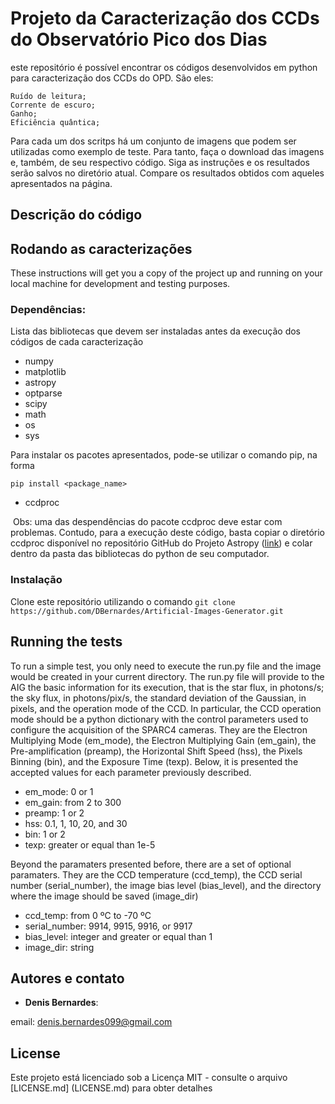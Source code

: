 # Projeto da Caracterização dos CCDs do Observatório Pico dos Dias
este repositório é possível encontrar os códigos desenvolvidos em python para caracterização dos CCDs do OPD. São eles:

    Ruído de leitura;
    Corrente de escuro;
    Ganho;
    Eficiência quântica;

Para cada um dos scritps há um conjunto de imagens que podem ser utilizadas como exemplo de teste. Para tanto, faça o download das imagens e, também, de seu respectivo código. Siga as instruções e os resultados serão salvos no diretório atual. Compare os resultados obtidos com aqueles apresentados na página. 

## Descrição do código 


## Rodando as caracterizações

These instructions will get you a copy of the project up and running on your local machine for development and testing purposes. 

### Dependências:
Lista das bibliotecas que devem ser instaladas antes da execução dos códigos de cada caracterização 

  - numpy
  - matplotlib
  - astropy
  - optparse
  - scipy
  - math
  - os
  - sys
  
  Para instalar os pacotes apresentados, pode-se utilizar o comando pip, na forma  
  
```
pip install <package_name>
```

  - ccdproc
  
  Obs: uma das despendências do pacote ccdproc deve estar com problemas. Contudo, para a execução deste código, basta copiar o diretório ccdproc disponível no repositório GitHub do Projeto Astropy ([link](https://github.com/astropy/ccdproc)) e colar dentro da pasta das bibliotecas do python de seu computador.       



### Instalação
Clone este repositório utilizando o comando ``` git clone https://github.com/DBernardes/Artificial-Images-Generator.git ```

## Running the tests

To run a simple test, you only need to execute the run.py file and the image would be created in your current directory. The run.py file will provide to the AIG the basic information for its execution, that is the star flux, in photons/s; the sky flux, in photons/pix/s, the standard deviation of the Gaussian, in pixels, and the operation mode of the CCD. In particular, the CCD operation mode should be a python dictionary with the control parameters used to configure the acquisition of the SPARC4 cameras. They are the Electron Multiplying Mode (em_mode), the Electron Multiplying Gain (em_gain), the Pre-amplification (preamp), the Horizontal Shift Speed (hss), the Pixels Binning (bin), and the Exposure Time (texp). Below, it is presented the accepted values for each parameter previously described.

- em_mode: 0 or 1
- em_gain: from 2 to 300
- preamp: 1 or 2
- hss: 0.1, 1, 10, 20, and 30
- bin: 1 or 2
- texp: greater or equal than 1e-5

Beyond the paramaters presented before, there are a set of optional paramaters. They are the CCD temperature (ccd_temp), the CCD serial number (serial_number), the image bias level (bias_level), and the directory where the image should be saved (image_dir)

- ccd_temp: from 0 ºC to -70 ºC
- serial_number: 9914, 9915, 9916, or 9917
- bias_level: integer and greater or equal than 1
- image_dir: string

## Autores e contato

* **Denis Bernardes**: 

email: denis.bernardes099@gmail.com 

## License

Este projeto está licenciado sob a Licença MIT - consulte o arquivo [LICENSE.md] (LICENSE.md) para obter detalhes
